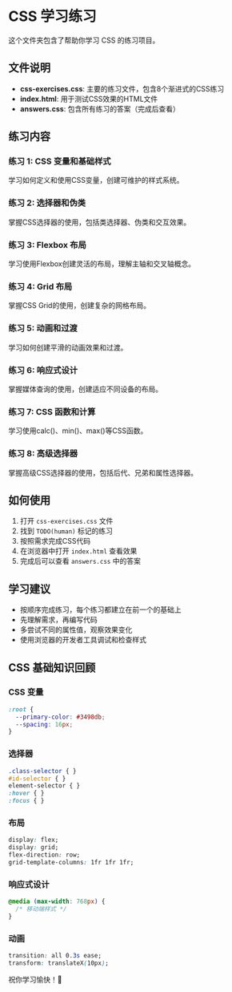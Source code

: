 # CSS 学习练习

这个文件夹包含了帮助你学习 CSS 的练习项目。

## 文件说明

- **css-exercises.css**: 主要的练习文件，包含8个渐进式的CSS练习
- **index.html**: 用于测试CSS效果的HTML文件
- **answers.css**: 包含所有练习的答案（完成后查看）

## 练习内容

### 练习 1: CSS 变量和基础样式
学习如何定义和使用CSS变量，创建可维护的样式系统。

### 练习 2: 选择器和伪类
掌握CSS选择器的使用，包括类选择器、伪类和交互效果。

### 练习 3: Flexbox 布局
学习使用Flexbox创建灵活的布局，理解主轴和交叉轴概念。

### 练习 4: Grid 布局
掌握CSS Grid的使用，创建复杂的网格布局。

### 练习 5: 动画和过渡
学习如何创建平滑的动画效果和过渡。

### 练习 6: 响应式设计
掌握媒体查询的使用，创建适应不同设备的布局。

### 练习 7: CSS 函数和计算
学习使用calc()、min()、max()等CSS函数。

### 练习 8: 高级选择器
掌握高级CSS选择器的使用，包括后代、兄弟和属性选择器。

## 如何使用

1. 打开 `css-exercises.css` 文件
2. 找到 `TODO(human)` 标记的练习
3. 按照需求完成CSS代码
4. 在浏览器中打开 `index.html` 查看效果
5. 完成后可以查看 `answers.css` 中的答案

## 学习建议

- 按顺序完成练习，每个练习都建立在前一个的基础上
- 先理解需求，再编写代码
- 多尝试不同的属性值，观察效果变化
- 使用浏览器的开发者工具调试和检查样式

## CSS 基础知识回顾

### CSS 变量
```css
:root {
  --primary-color: #3498db;
  --spacing: 16px;
}
```

### 选择器
```css
.class-selector { }
#id-selector { }
element-selector { }
:hover { }
:focus { }
```

### 布局
```css
display: flex;
display: grid;
flex-direction: row;
grid-template-columns: 1fr 1fr 1fr;
```

### 响应式设计
```css
@media (max-width: 768px) {
  /* 移动端样式 */
}
```

### 动画
```css
transition: all 0.3s ease;
transform: translateX(10px);
```

祝你学习愉快！🎉